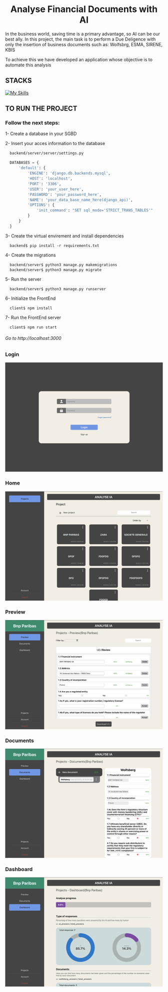 
<h1 align="center">Analyse Financial Documents with AI</h1>

<p>In the business world, saving time is a primary advantage, so AI can be our best ally.
In this project, the main task is to perform a Due Deligence with only the insertion of business documents such as: Wolfsbrg, ESMA, SIRENE, KBIS</p>
<p>To achieve this we have developed an application whose objective is to automate this analysis</p>

<h2>STACKS</h2>

[![My Skills](https://skills.thijs.gg/icons?i=react,django,aws,mysql)](https://skills.thijs.gg)


<h2>TO RUN THE PROJECT</h2>
<h3>Follow the next steps:</h3>
<p>1- Create a database in your SGBD</p>
<p>2- Insert your acces information to the database</p>

```shell
  backend/server/server/settings.py
```
```py
  DATABASES = {
      'default': {
          'ENGINE': 'django.db.backends.mysql',
          'HOST': 'localhost',
          'PORT': '3306',
          'USER': 'your_user_here',
          'PASSWORD': 'your_password_here',
          'NAME': 'your_data_base_name_here(django_api)',
          'OPTIONS': {
              'init_command': "SET sql_mode='STRICT_TRANS_TABLES'"
          }
      }
  }
```

<p>3- Create the virtual envirement and install dependencies</p>

```shell
  backend$ pip install -r requirements.txt
```

<p>4- Create the migrations</p>

```shell
  backend/server$ python3 manage.py makemigrations
  backend/server$ python3 manage.py migrate
```

<p>5- Run the server</p>

```shell
  backend/server$ python3 manage.py runserver
```

<p>6- Initialize the FrontEnd</p>

```shell
  client$ npm install
```

<p>7- Run the FrontEnd server</p>

```shell
  client$ npm run start
```

<h6><i>Go to http://localhost:3000</i></h6>



<h3>Login</h3>
<img src="./samples/login.png" />
<h3>Home</h3>
<img src="./samples/home.png" />
<h3>Preview</h3>
<img src="./samples/preview.png" />
<h3>Documents</h3>
<img src="./samples/documents.png" />
<h3>Dashboard</h3>
<img src="./samples/dashboard.png" />


